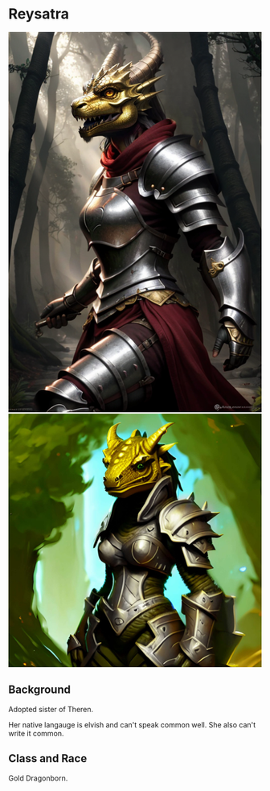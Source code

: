 # Reysatra

![Reysatra](/img/players/Reysatra.jpg#gh-dark-mode-only)
![Reysatra](/img/players/Reysatra_original.jpg#gh-light-mode-only)

## Background
Adopted sister of Theren.

Her native langauge is elvish and can't speak common well. She also can't write it common.

## Class and Race
Gold Dragonborn.